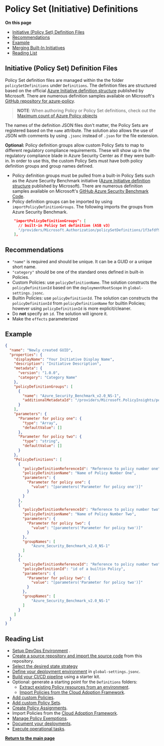 # Policy Set (Initiative) Definitions

**On this page**

* [Initiative (Policy Set) Definition Files](#initiative-policy-set-definition-files)
* [Recommendations](#recommendations)
* [Example](#example)
* [Merging Built-In Initiatives](#merging-built-in-initiatives)
* [Reading List](#reading-list)

## Initiative (Policy Set) Definition Files

Policy Set definition files are managed within the the folder `policySetDefinitions` under `Definitions`. The definition files are structured based on the official [Azure Initiative definition structure](https://docs.microsoft.com/en-us/azure/governance/policy/concepts/initiative-definition-structure) published by Microsoft. There are numerous definition samples available on Microsoft's [GitHub repository for azure-policy](https://github.com/Azure/azure-policy/tree/master/built-in-policies/policySetDefinitions).

> **NOTE**:
> When authoring Policy or Policy Set definitions, check out the [Maximum count of Azure Policy objects](https://docs.microsoft.com/en-us/azure/governance/policy/overview#maximum-count-of-azure-policy-objects)

The names of the definition JSON files don't matter, the Policy Sets are registered based on the `name` attribute. The solution also allows the use of JSON with comments by using `.jsonc` instead of `.json` for the file extension.

**Optional:** Policy definition groups allow custom Policy Sets to map to different regulatory compliance requirements. These will show up in the regulatory compliance blade in Azure Security Center as if they were built-in. In order to use this, the custom Policy Sets must have both policy definition groups and group names defined.

* Policy definition groups must be pulled from a built-in Policy Sets such as the Azure Security Benchmark initiative ([Azure Initiative definition structure](https://docs.microsoft.com/en-us/azure/governance/policy/concepts/initiative-definition-structure) published by Microsoft). There are numerous definition samples available on Microsoft's [GitHub Azure Security Benchmark Code](https://github.com/Azure/azure-policy/blob/master/built-in-policies/policySetDefinitions/Security%20Center/AzureSecurityCenter.json).
* Policy definition groups can be imported by using `importPolicyDefinitionGroups`. The following imports the groups from Azure Security Benchmark.

```json
    "importPolicyDefinitionGroups": [
      // built-in Policy Set definition (ASB v3)
      "/providers/Microsoft.Authorization/policySetDefinitions/1f3afdf9-d0c9-4c3d-847f-89da613e70a8"
    ],
```

## Recommendations

* `"name"` is required and should be unique. It can be a GUID or a unique short name.
* `"category"` should be one of the standard ones defined in built-in Policies.
* Custom Policies: use `policyDefinitionName`. The solution constructs the `policyDefinitionId` based on the `deploymentRootScope` in `global-settings.jsonc`.
* Builtin Policies: use `policyDefinitionId`. The solution can constructs the `policyDefinitionId` from `policyDefinitionName` for builtin Policies; however using `policyDefinitionId` is more explicit/cleaner.
* Do **not** specify an `id`. The solution will ignore it.
* Make  the `effects` parameterized

## Example

```json
{
  "name": "Newly created GUID",
  "properties": {
    "displayName": "Your Initiative Display Name",
    "description": "Initiative Description",
    "metadata": {
      "version": "1.0.0",
      "category": "Category Name"
    },
    "policyDefinitionGroups": [
      {
        "name": "Azure_Security_Benchmark_v2.0_NS-1",
        "additionalMetadataId": "/providers/Microsoft.PolicyInsights/policyMetadata/Azure_Security_Benchmark_v2.0_NS-1"
      }
    ],
    "parameters": {
      "Parameter for policy one": {
        "type": "Array",
        "defaultValue": []
      },
      "Parameter for policy two": {
        "type": "string",
        "defaultValue": []
      }
    },
    "PolicyDefinitions": [
      {
        "policyDefinitionReferenceId": "Reference to policy number one",
        "policyDefinitionName": "Name of Policy Number One",
        "parameters": {
          "Parameter for policy one": {
            "value": "[parameters('Parameter for policy one')]"
          }
        }
      },
      {
        "policyDefinitionReferenceId": "Reference to policy number two",
        "policyDefinitionName": "Name of Policy Number Two",
        "parameters": {
          "Parameter for policy two": {
            "value": "[parameters('Parameter for policy two')]"
          }
        },
        "groupNames": [
            "Azure_Security_Benchmark_v2.0_NS-1"
        ]
      },
      {
        "policyDefinitionReferenceId": "Reference to policy number two",
        "policyDefinitionId": "id of a builtin Policy",
        "parameters": {
          "Parameter for policy two": {
            "value": "[parameters('Parameter for policy two')]"
          }
        },
        "groupNames": [
            "Azure_Security_Benchmark_v2.0_NS-1"
        ]
      }
    ]
  }
}
```

## Reading List

* [Setup DevOps Environment](operating-environment.md) .
* [Create a source repository and import the source code](clone-github.md) from this repository.
* [Select the desired state strategy](desired-state-strategy.md)
* [Define your deployment environment](definitions-and-global-settings.md) in `global-settings.jsonc`.
* [Build your CI/CD pipeline](ci-cd-pipeline.md) using a starter kit.
* Optional: generate a starting point for the `Definitions` folders:
  * [Extract existing Policy resources from an environment](extract-existing-policy-resources.md).
  * [Import Policies from the Cloud Adoption Framework](cloud-adoption-framework.md).
* [Add custom Policies](policy-definitions.md).
* [Add custom Policy Sets](policy-set-definitions.md).
* [Create Policy Assignments](policy-assignments.md).
* Import Policies from the [Cloud Adoption Framework](cloud-adoption-framework.md).
* [Manage Policy Exemptions](policy-exemptions.md).
* [Document your deployments](documenting-assignments-and-policy-sets.md).
* [Execute operational tasks](operational-scripts.md).

**[Return to the main page](../README.md)**
